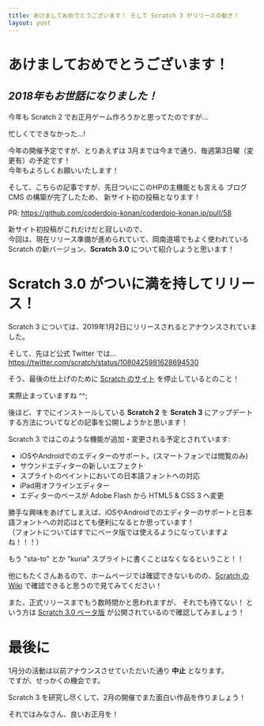 ```yaml
---
title: あけましておめでとうございます！ そして Scratch 3 がリリースの動き！
layout: post
---
```


# あけましておめでとうございます！
## *2018年もお世話になりました！*

今年も Scratch 2 でお正月ゲーム作ろうかと思ってたのですが...  

忙しくてできなかった...!

今年の開催予定ですが、とりあえずは 3月までは今まで通り、毎週第3日曜（変更有）の予定です！  
今年もよろしくお願いいたします！

そして、こちらの記事ですが、先日ついにこのHPの主機能とも言える ブログCMS の構築が完了したため、
新サイト初の投稿となります！

PR: <https://github.com/coderdojo-konan/coderdojo-konan.jp/pull/58>

新サイト初投稿がこれだけだと寂しいので、  
今回は、現在リリース準備が進められていて、岡南道場でもよく使われている Scratch の新バージョン、**Scratch 3.0** について紹介しようと思います！

# Scratch 3.0 がついに満を持してリリース！

Scratch 3 については、2019年1月2日にリリースされるとアナウンスされていました。

そして、先ほど公式 Twitter では...  
 https://twitter.com/scratch/status/1080425981628694530

そう、最後の仕上げのために [Scratch のサイト](https://scratch.mit.edu/) を停止しているとのこと！

実際止まっていますね ^^;

後ほど、すでにインストールしている **Scratch 2** を **Scratch 3** にアップデートする方法についてなどの記事を公開しようかと思います！

Scratch 3 ではこのような機能が追加・変更される予定とされています:

- iOSやAndroidでのエディターのサポート。(スマートフォンでは閲覧のみ)
- サウンドエディターの新しいエフェクト
- スプライトのペイントにおいての日本語フォントへの対応
- iPad用オフラインエディター
- エディターのベースが Adobe Flash から HTML5 & CSS 3 へ変更

勝手な興味をあげてしまえば、iOSやAndroidでのエディターのサポートと日本語フォントへの対応はとても便利になるとか思っています！    
（フォントについてはすでにベータ版では使えるようになっていますよね！！！）  

もう "sta-to" とか "kuria" スプライトに書くことはなくなるということ！！

他にもたくさんあるので、ホームページでは確認できないものの、[Scratch の Wiki](https://ja.scratch-wiki.info/wiki/Scratch_3.0#cite_note-29) で確認できると思うので見てみてください！

また、正式リリースまでもう数時間かと思われますが、 それでも待てない！ という方は [Scratch 3.0 ベータ版](https://llk.github.io/scratch-gui/master/) が公開されているので確認してみましょう！

# 最後に
1月分の活動は以前アナウンスさせていただいた通り **中止** となります。  
ですが、せっかくの機会です。

Scratch 3 を研究し尽くして、2月の開催でまた面白い作品を作りましょう！

それではみなさん、良いお正月を！